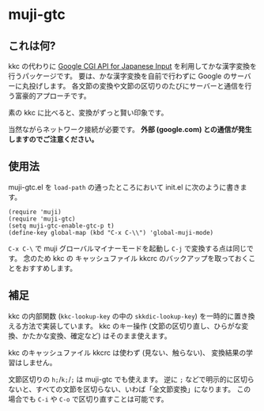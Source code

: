 # muji-gtc

## これは何?

kkc の代わりに [Google CGI API for Japanese Input](https://www.google.co.jp/ime/cgiapi.html) を利用してかな漢字変換を行うパッケージです。
要は、かな漢字変換を自前で行わずに Google のサーバーに丸投げします。
各文節の変換や文節の区切りのたびにサーバーと通信を行う富豪的アプローチです。

素の kkc に比べると、変換がずっと賢い印象です。

当然ながらネットワーク接続が必要です。
**外部 (google.com) との通信が発生しますのでご注意ください。**

## 使用法

muji-gtc.el を `load-path` の通ったところにおいて init.el に次のように書きます。

``` emacs-lisp
(require 'muji)
(require 'muji-gtc)
(setq muji-gtc-enable-gtc-p t)
(define-key global-map (kbd "C-x C-\\") 'global-muji-mode)
```

`C-x C-\` で muji グローバルマイナーモードを起動し `C-j` で変換する点は同じです。
念のため kkc の キャッシュファイル kkcrc のバックアップを取っておくことをおすすめします。

## 補足

kkc の内部関数 (`kkc-lookup-key` の中の `skkdic-lookup-key`) を一時的に置き換える方法で実装しています。
kkc のキー操作 (文節の区切り直し、ひらがな変換、かたかな変換、確定など) はそのまま使えます。

kkc のキャッシュファイル kkcrc は使わず (見ない、触らない)、
変換結果の学習はしません。

文節区切りの `h;`/`k;`/`;` は muji-gtc でも使えます。
逆に `;` などで明示的に区切らないと、すべての文節を区切らない、いわば「全文節変換」になります。
この場合でも `C-i` や `C-o` で区切り直すことは可能です。
